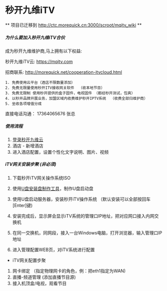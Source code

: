# 秒开九维iTV

** 项目已迁移到 http://ctc.morequick.cn:3000/scroot/mqitv_wiki **

##### 为什么要加入秒开九维iTV合伙
成为秒开九维维护商,马上拥有以下权益:

秒开九维iTV云: https://mqitv.com

招商联系: http://morequick.net/cooperation-itvcloud.html
```
1. 免费使用云平台（酒店不限数量添加）
2. 免费无限量使用秒开ITV接收网关软件  （收本地节目）
3. 免费无限制 使用秒开提供的盒子固件，电视固件 （都经秒开测试，包爽）
4. 以秒开品牌开展业务，加盟区域内收费维护秒开IPTV系统  （收费全部归维护商）
5. 坐收各项增值分成 
```
直接电话沟通： 17364065676 张总

##### 使用流程
1. [登录秒开九维云](https://mqitv.com)
2. 酒店 - 新增酒店
3. 进入酒店配置，设置个性化文字说明、图片、视频



##### iTV网关安装步聚 (非必须)

1. 下载秒开iTV网关操作系统ISO

2. 使用[U盘安装盘制作工具](https://rufus.ie/)，制作U盘启动盘

3. 使用U盘启动服务器，安装秒开iTV操作系统 （默认安装可以全部按回车[Enter]键)

4. 安装完成后，显示屏会显示iTV系统的管理口IP地址，把对应网口接入内网交换机

5. 在同一交换机，同网段，接入一台Windows电脑，打开浏览器，输入管理口IP地址

6. 进入管理配置WEB页，对iTV系统进行配置


* iTV网关配置步聚 

1. 网卡绑定 （指定物理网卡的角色，例：把eth1指定为WAN)
2. 直播-频道管理 (添加直播节目源)
3. 接入机顶盒/电视，观看节目





